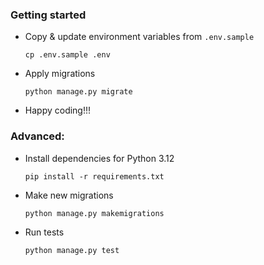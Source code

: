 ### Getting started

- Copy & update environment variables from `.env.sample`
  ```shell
  cp .env.sample .env
   ```
- Apply migrations
  ```shell
  python manage.py migrate
  ```
- Happy coding!!!

### Advanced:

- Install dependencies for Python 3.12
  ```shell
  pip install -r requirements.txt
  ```
- Make new migrations
  ```shell
  python manage.py makemigrations
  ```
- Run tests
  ```shell
  python manage.py test
  ```
  